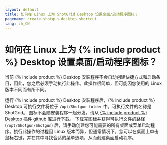 ```yaml
---
layout: default
title: 如何在 Linux 上为 ShotGrid Desktop 设置桌面/启动程序图标？
pagename: create-shotgun-desktop-shortcut
lang: zh_CN
---
```


# 如何在 Linux 上为 {% include product %} Desktop 设置桌面/启动程序图标？

当前 {% include product %} Desktop 安装程序不会自动创建快捷方式和启动条目，因此，您之后必须手动执行此操作。此操作很简单，但可能因您使用的 Linux 版本不同而有所不同。

运行 {% include product %} Desktop 安装程序后，{% include product %} Desktop 可执行文件将位于 `/opt/Shotgun folder` 中。可执行文件的名称是 ShotGrid。
图标不会随安装程序一起分发。请从 [{% include product %} Desktop 插件 github 库](https://github.com/shotgunsoftware/tk-desktop/blob/aac6fe004bd003bf26316b9859bd4ebc42eb82dc/resources/default_systray_icon.png)进行下载。
下载完图标并获得可执行文件的路径 (`/opt/Shotgun/Shotgun`) 后，请手动创建您可能需要的所有桌面或菜单启动程序。执行此操作的过程因 Linux 版本而异，但通常情况下，您可以在桌面上单击鼠标右键，并在其中寻找合适的菜单选项，从而创建桌面启动程序。

